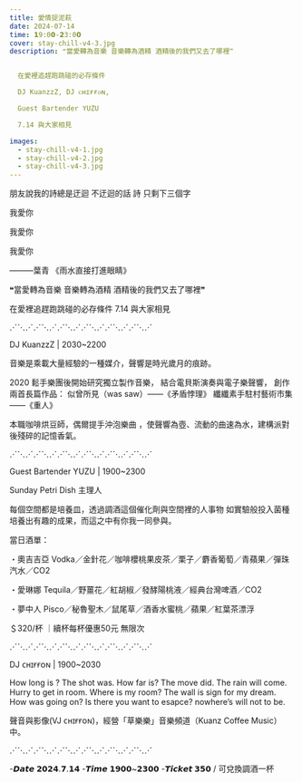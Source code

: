 ```yaml
---
title: 愛情捉泥萩
date: 2024-07-14
time: 𝟭9:0𝟬-𝟮3:0𝟬
cover: stay-chill-v4-3.jpg
description: ❝當愛轉為音樂 音樂轉為酒精 酒精後的我們又去了哪裡❞


  在愛裡追趕跑跳碰的必存條件

  DJ KuanzzZ, DJ ᴄʜɪғғᴏɴ,

  Guest Bartender YUZU

  7.14 與大家相見

images:
  - stay-chill-v4-1.jpg
  - stay-chill-v4-2.jpg
  - stay-chill-v4-3.jpg
---
```


朋友說我的詩總是迂迴
不迂迴的話
詩 只剩下三個字

我愛你

我愛你

我愛你

———葉青 《雨水直接打進眼睛》

❝當愛轉為音樂
音樂轉為酒精
酒精後的我們又去了哪裡❞

在愛裡追趕跑跳碰的必存條件
7.14 與大家相見

⋰⋱⋰⋰⋱⋰⋰⋱⋰⋰⋱⋰⋰⋱⋰⋰⋱⋰

DJ KuanzzZ | 2030~2200

音樂是乘載大量經驗的一種媒介，聲響是時光歲月的痕跡。

2020 鬆手樂團後開始研究獨立製作音樂，
結合電貝斯演奏與電子樂聲響，
創作兩首長篇作品：
似曾所見（was saw）——《矛盾悖理》
纖纖素手駐村藝術市集 ——《重人》

本職咖啡烘豆師，偶爾提手沖泡樂曲 ，使聲響為壺、流動的曲速為水，建構派對後殘碎的記憶香氣。

⋰⋱⋰⋰⋱⋰⋰⋱⋰⋰⋱⋰⋰⋱⋰⋰⋱⋰

Guest Bartender YUZU | 1900~2300

Sunday Petri Dish 主理人

每個空間都是培養皿，透過調酒這個催化劑與空間裡的人事物
如實驗般投入菌種培養出有趣的成果，而這之中有你我一同參與。

當日酒單：

・奧吉吉亞
Vodka／金針花／咖啡櫻桃果皮茶／栗子／麝香葡萄／青蘋果／彈珠汽水／CO2

・愛琳娜
Tequila／野薑花／紅胡椒／發酵陽桃液／經典台灣啤酒／CO2

・夢中人
Pisco／秘魯聖木／鼠尾草／酒香水蜜桃／蘋果／紅葉茶漂浮

＄320/杯 ｜續杯每杯優惠50元 無限次

⋰⋱⋰⋰⋱⋰⋰⋱⋰⋰⋱⋰⋰⋱⋰⋰⋱⋰

DJ ᴄʜɪғғᴏɴ | 1900~2030

How long is ? The shot was.
How far is? The move did.
The rain will come. Hurry to get in room.
Where is my room?
The wall is sign for my dream.
How was going on?
Is there you want to esapce?
nowhere’s will not to be.

聲音與影像(VJ ᴄʜɪғғᴏɴ)，經營「草樂樂」音樂頻道（Kuanz Coffee Music）中。

⋰⋱⋰⋰⋱⋰⋰⋱⋰⋰⋱⋰⋰⋱⋰⋰⋱⋰

-𝘿𝙖𝙩𝙚 𝟮𝟬𝟮𝟰.𝟳.𝟭𝟰
-𝙏𝙞𝙢𝙚 𝟭𝟵𝟬𝟬~𝟮𝟯𝟬𝟬
-𝙏𝙞𝙘𝙠𝙚𝙩 𝟯𝟱𝟬 / 可兌換調酒一杯
